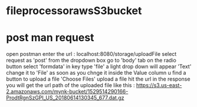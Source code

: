 # fileprocessorawsS3bucket

# 

# post man request 
open postman 
enter the url : localhost:8080/storage/uploadFile
select request as 'post' from the dropdown box
go to 'body' tab
on the radio button select 'formdata'
in key type 'file'
a light drop down will appear 'Text' change it to 'File'
as soon as you chnge it inside the Value column u find a button to upload a file 'Choose Files' 
upload a file 
hit the url  in the response you will get the url path of the uploaded file 
like this : https://s3.us-east-2.amazonaws.com/mynk-bucket/1529514290166-ProdtRgnSzGPI_US_20180614130345_677.dat.gz

